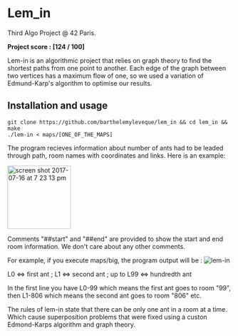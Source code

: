 # Lem_in
Third Algo Project @ 42 Paris.

**Project score : [124 / 100]**

Lem-in is an algorithmic project that relies on graph theory to find the shortest paths from one point to another.
Each edge of the graph between two vertices has a maximum flow of one, so we used a variation of Edmund-Karp's algorithm to optimise our results.


## Installation and usage

```
git clone https://github.com/barthelemyleveque/lem_in && cd lem_in && make
./lem-in < maps/[ONE_OF_THE_MAPS]
```

The program recieves information about number of ants had to be leaded through path, room names with coordinates and links. Here is an example:

<img width="142" alt="screen shot 2017-07-16 at 7 23 13 pm" align="middle" src="https://user-images.githubusercontent.com/25576444/28254024-ea2c5eb6-6a5d-11e7-922c-5808975b2419.png" >

Comments "##start" and "##end" are provided to show the start and end room information. We don't care about any other comments.

For example, if you execute maps/big, the program output will be :
![lem-in](https://i.ibb.co/7pSmxPM/Screen-Shot-2019-10-28-at-1-20-03-PM.png)

L0 <=> first ant ; L1 <=> second ant ; up to L99 <=> hundredth ant

In the first line you have L0-99 which means the first ant goes to room "99", then L1-806 which means the second ant goes to room "806" etc. 

The rules of lem-in state that there can be only one ant in a room at a time. Which cause superposition problems that were fixed using a custon Edmond-Karps algorithm and graph theory.
